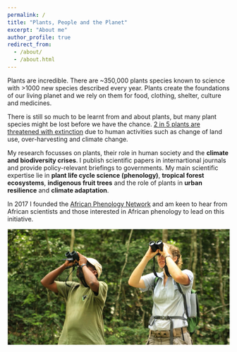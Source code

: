 ```yaml
---
permalink: /
title: "Plants, People and the Planet"
excerpt: "About me"
author_profile: true
redirect_from: 
  - /about/
  - /about.html
---
```


Plants are incredible. There are ~350,000 plants species known to science with >1000 new species described every year. Plants create the foundations of our living planet and we rely on them for food, clothing, shelter, culture and medicines. 

There is still so much to be learnt from and about plants, but many plant species might be lost before we have the chance. [2 in 5 plants are threatened with extinction](https://www.kew.org/sites/default/files/2020-10/State%20of%20the%20Worlds%20Plants%20and%20Fungi%202020.pdf) due to human activities such as change of land use, over-harvesting and climate change.

My research focusses on plants, their role in human society and the **climate and biodiversity crises**. I publish scientific papers in internartional journals and provide policy-relevant briefings to governments. My main scientific expertise lie in **plant life cycle science (phenology)**, **tropical forest ecosystems**, **indigenous fruit trees** and the role of plants in **urban resilience** and **climate adaptation**.

In 2017 I founded the [African Phenology Network](https://africanphenologynetwork.online) and am keen to hear from African scientists and those interested in African phenology to lead on this initiative.

![alt text](/images/Profile3.png "Tropical forest phenology at Lopé NP (c) Nils Bunnefeld")
